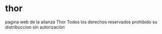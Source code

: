 # thor
pagina web de la alianza Thor
Todos los derechos reservados prohibido su distribuccion sin autorización
